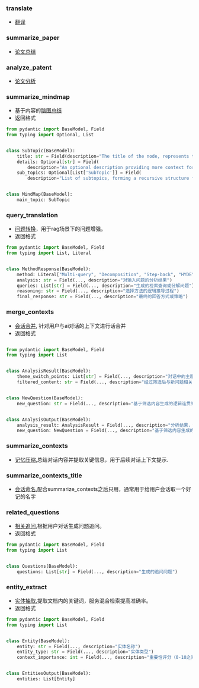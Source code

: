 ### translate

- [翻译](translate.yaml)

### summarize_paper

- [论文总结](summarize_paper.yaml)

### analyze_patent

- [论文分析](analyze_patent.yaml)

### summarize_mindmap

- 基于内容的[脑图总结](summarize_mindmap.yaml)
- 返回格式

```python
from pydantic import BaseModel, Field
from typing import Optional, List


class SubTopic(BaseModel):
    title: str = Field(description="The title of the node, represents the main idea of this subtopic.")
    details: Optional[str] = Field(
        description="An optional description providing more context for the subtopic.")
    sub_topics: Optional[List['SubTopic']] = Field(
        description="List of subtopics, forming a recursive structure for nested nodes.")


class MindMap(BaseModel):
    main_topic: SubTopic
```

### query_translation

- [问题转换](query_translation.yaml)，用于rag场景下的问题增强。
- 返回格式

```python
from pydantic import BaseModel, Field
from typing import List, Literal


class MethodResponse(BaseModel):
    method: Literal["Multi-query", "Decomposition", "Step-back", "HYDE"] = Field(..., description="所选方法")
    analysis: str = Field(..., description="对输入问题的分析结果")
    queries: List[str] = Field(..., description="生成的检索查询或分解问题")
    reasoning: str = Field(..., description="选择方法的逻辑推导过程")
    final_response: str = Field(..., description="最终的回答方式或策略")
```

### merge_contexts

- [会话合并](merge_contexts.yaml), 针对用户与ai对话的上下文进行话合并
- 返回格式

```python

from pydantic import BaseModel, Field
from typing import List


class AnalysisResult(BaseModel):
    theme_switch_points: List[str] = Field(..., description="对话中的主题切换点，通常是一些关键的对话片段")
    filtered_content: str = Field(..., description="经过筛选后与新问题相关的内容")


class NewQuestion(BaseModel):
    new_question: str = Field(..., description="基于筛选内容生成的逻辑连贯的新问题")


class AnalysisOutput(BaseModel):
    analysis_result: AnalysisResult = Field(..., description="分析结果，包含主题切换点和筛选内容")
    new_question: NewQuestion = Field(..., description="基于筛选内容生成的新问题")
```

### summarize_contexts

- [记忆压缩](summarize_contexts.yaml),总结对话内容并提取关键信息，用于后续对话上下文提示.

### summarize_contexts_title

- [会话命名](summarize_contexts_title.yaml),配合summarize_contexts之后只用，通常用于给用户会话取一个好记的名字

### related_questions

- [相关追问](related_questions.yaml),根据用户对话生成问题追问。
- 返回格式

```python
from pydantic import BaseModel, Field
from typing import List


class Questions(BaseModel):
    questions: List[str] = Field(..., description="生成的追问问题")
```

### entity_extract

- [实体抽取](entity_extract.yaml),提取文档内的关键词，服务混合检索提高准确率。
- 返回格式

```python
from pydantic import BaseModel, Field
from typing import List


class Entity(BaseModel):
    entity: str = Field(..., description="实体名称")
    entity_type: str = Field(..., description="实体类型")
    context_importance: int = Field(..., description="重要性评分（0-10之间）")


class EntitiesOutput(BaseModel):
    entities: List[Entity]
```